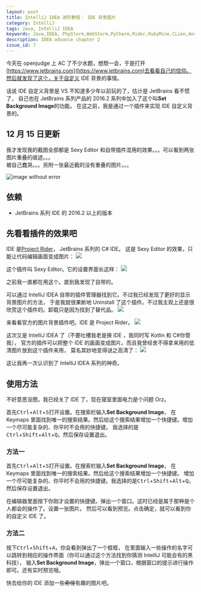 ```yaml
---
layout: post
title: IntelliJ IDEA 进阶教程： IDE 背景图片
category: IntelliJ
tags: Java, IntelliJ IDEA
keywords: Java,IDEA, PhpStorm,WebStorm,PyCharm,Rider,RubyMine,CLion,Android Studio
description: IDEA advance chapter 2
issue_id: 7
---
```


今天在 openjudge 上 AC 了不少水题，想颓一会，于是打开[https://www.jetbrains.com](https://www.jetbrains.com)去看看自己的信仰。然后就发现了这个，关于自定义 IDE 背景的事情。

话说 IDE 自定义背景是 VS 不知道多少年以前玩的了，估计是 JetBrains 看不惯了，
自己也在 JetBrains 系列产品的 2016.2 系列中加入了这个叫**Set Background Image**的功能。
在这之前，我是通过一个插件来实现 IDE 自定义背景的。

## 12 月 15 日更新
我才发现我的截图全部都是 Sexy Editor 和自带插件混用的效果。。。可以看到两张图片重叠的痕迹。。。<br/>
被自己蠢哭。。。另附一张最近截的没有重叠的图片。。。

![image without error](https://coding.net/u/ice1000/p/Images/git/raw/master/test1.png)

## 依赖
+ JetBrains 系列 IDE 的 2016.2 以上的版本

## 先看看插件的效果吧

IDE 是[Project Rider](https://www.jetbrains.com/rider)， JetBrains 系列的 C# IDE。
这是 Sexy Editor 的效果，只能让代码编辑画面变成图片：
![](https://coding.net/u/ice1000/p/Images/git/raw/master/blog-img/old/java/idea6/1.jpg)

这个插件叫 Sexy Editor。它的设置界面长这样：
![](https://coding.net/u/ice1000/p/Images/git/raw/master/blog-img/old/java/idea6/2.png)

之前我一直都在用这个。直到我发现了自带的。

可以通过 IntelliJ IDEA 自带的插件管理器找到它。不过我已经发现了更好的显示背景图片的方法，
于是我就很果断地 Uninstall 了这个插件。不过我主观上还是很欣赏这个插件的。卸载只是因为找到了替代品。
![](https://coding.net/u/ice1000/p/Images/git/raw/master/blog-img/old/java/idea6/4.png)

来看看官方的图片背景插件吧。IDE 是 Project Rider。
![](https://coding.net/u/ice1000/p/Images/git/raw/master/blog-img/old/java/idea6/3.jpg)

这次又是 IntelliJ IDEA 了（不要吐槽我老是换 IDE ，我同时写 Kotlin 和 C#你管我），
官方的插件可以把整个 IDE 的画面变成图片。而且我曾经舍不得拿来用的低清图片放到这个插件来用，
莫名其妙地变得谜之高清了：
![](https://coding.net/u/ice1000/p/Images/git/raw/master/blog-img/old/java/idea6/5.jpg)

这让我再一次认识到了 IntelliJ IDEA 系列的神奇。

## 使用方法

不好意思没图，我已经关了 IDE 了，现在寝室里面电力是个问题 Orz。

首先<kbd>Ctrl</kbd>+<kbd>Alt</kbd>+<kbd>S</kbd>打开设置。在搜索栏输入**Set Background Image**，
在 Keymaps 里面找到唯一的搜索结果。然后给这个搜索结果增加一个快捷键。增加一个尽可能复杂的、你平时不会用的快捷键。
我选择的是<kbd>Ctrl</kbd>+<kbd>Shift</kbd>+<kbd>Alt</kbd>+<kbd>Q</kbd>。然后保存设置退出。
### 方法一

首先<kbd>Ctrl</kbd>+<kbd>Alt</kbd>+<kbd>S</kbd>打开设置。在搜索栏输入**Set Background Image**，
在 Keymaps 里面找到唯一的搜索结果。然后给这个搜索结果增加一个快捷键。
增加一个尽可能复杂的、你平时不会用的快捷键。我选择的是<kbd>Ctrl</kbd>+<kbd>Shift</kbd>+<kbd>Alt</kbd>+<kbd>Q</kbd>。
然后保存设置退出。

在编辑器里面按下你刚才设置的快捷键。弹出一个窗口。这时已经是属于那种是个人都会的操作了。设置一张图片。
然后可以看到预览。点击确定，就可以看到你的自定义 IDE 了。

### 方法二

按下<kbd>Ctrl</kbd>+<kbd>Shift</kbd>+<kbd>A</kbd>，你会看到弹出了一个框框，
在里面输入一些操作的名字可以跳转到相应的操作界面（你可以通过这个方法找到你猜测 IntelliJ 可能会有的黑科技），
输入**Set Background Image**，弹出一个窗口，根据窗口的提示进行操作即可。还有实时预览哦。


快去给你的 IDE 添加一些~~奇怪~~有趣的图片吧。



